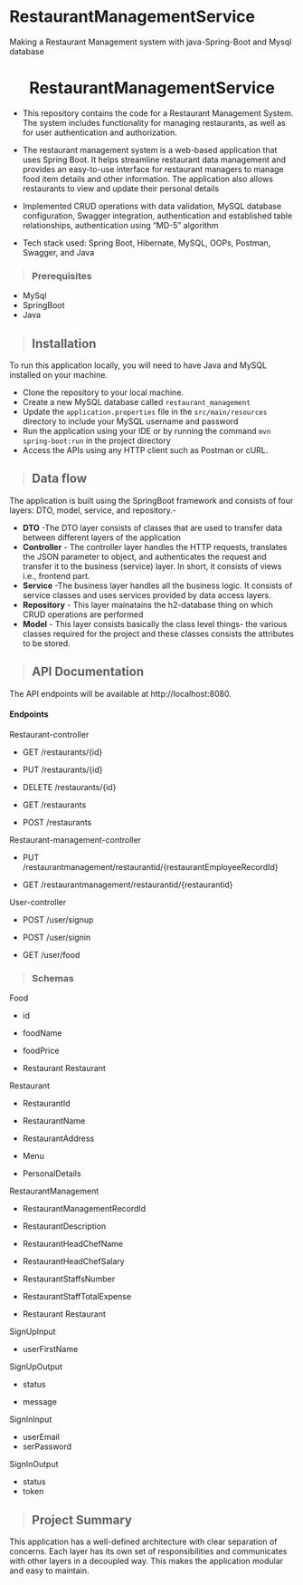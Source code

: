 # RestaurantManagementService
Making a Restaurant Management system with java-Spring-Boot and Mysql database
<h1 align="center"> 
RestaurantManagementService</h1>

* This repository contains the code for a Restaurant Management System. The system includes functionality for managing restaurants, as well as for user authentication and authorization.

* The restaurant management system is a web-based application that uses Spring Boot. It 
helps streamline restaurant data management and provides an easy-to-use interface for 
restaurant managers to manage food item details and other information. The application 
also allows restaurants to view and update their personal details

* Implemented CRUD operations with data validation, MySQL database configuration, 
Swagger integration, authentication and established table relationships, authentication 
using “MD-5” algorithm

* Tech stack used: Spring Boot, Hibernate, MySQL, OOPs, Postman, Swagger, and Java
>### Prerequisites
* MySql
* SpringBoot
* Java

>## Installation

To run this application locally, you will need to have Java and MySQL installed on your machine.

* Clone the repository to your local machine.
* Create a new MySQL database called `restaurant_management`
* Update the `application.properties` file in the `src/main/resources` directory to include your MySQL username and password
* Run the application using your IDE or by running the command `mvn spring-boot:run` in the project directory
* Access the APIs using any HTTP client such as Postman or cURL.
>## Data flow
 The application is built using the SpringBoot framework and consists of four layers: DTO, model, service, and repository.-

* **DTO** -The DTO layer consists of classes that are used to transfer data between different layers of the application
* **Controller** - The controller layer handles the HTTP requests, translates the JSON parameter to object, and authenticates the request and transfer it to the business (service) layer. In short, it consists of views i.e., frontend part.
* **Service** -The business layer handles all the business logic. It consists of service classes and uses services provided by data access layers.
* **Repository** - This layer mainatains the h2-database thing on which CRUD operations are performed
* **Model** - This layer consists basically the class level things- the various classes required for the project and these classes consists the attributes to be stored.

>## API Documentation
The API endpoints will be available at http://localhost:8080.

#### Endpoints
Restaurant-controller
* GET
/restaurants/{id}

* PUT
/restaurants/{id}

* DELETE
/restaurants/{id}

* GET
/restaurants

* POST
/restaurants

Restaurant-management-controller

* PUT /restaurantmanagement/restaurantid/{restaurantEmployeeRecordId}

* GET /restaurantmanagement/restaurantid/{restaurantid}

User-controller

* POST
/user/signup

* POST
/user/signin

* GET
/user/food

>### Schemas
Food

* id

* foodName	

* foodPrice

* Restaurant	Restaurant

Restaurant

* RestaurantId	

* RestaurantName

* RestaurantAddress

* Menu

* PersonalDetails	

RestaurantManagement

* RestaurantManagementRecordId

* RestaurantDescription

* RestaurantHeadChefName

* RestaurantHeadChefSalary

* RestaurantStaffsNumber

* RestaurantStaffTotalExpense

* Restaurant	Restaurant

SignUpInput

* userFirstName	

SignUpOutput

* status

* message

SignInInput

* userEmail	
* serPassword

SignInOutput

* status	
* token	
>## Project Summary
This application has a well-defined architecture with clear separation of concerns. Each layer has its own set of responsibilities and communicates with other layers in a decoupled way. This makes the application modular and easy to maintain.

